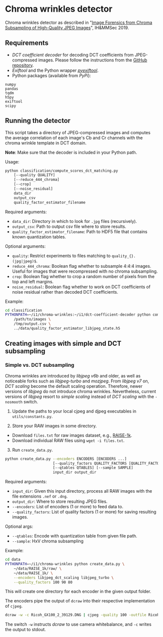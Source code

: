 # Chroma wrinkles detector

Chroma wrinkles detector as described in "[Image Forensics from Chroma Subsampling of High-Quality JPEG Images](https://faui1-files.cs.fau.de/public/publications/mmsec/2019-Lorch-IFC.pdf)", IH&MMSec 2019.

## Requirements

* *DCT coefficient decoder* for decoding DCT coefficients from JPEG-compressed images. Please follow the instructions from the [GitHub repository](https://github.com/btlorch/dct-coefficient-decoder).
* *Exiftool* and the Python wrapper [*pyexiftool*](https://github.com/smarnach/pyexiftool).
* Python packages (available from *PyPi*):
```
numpy
pandas
tqdm
h5py
exiftool
scipy
```

## Running the detector

This script takes a directory of JPEG-compressed images and computes the average correlation of each image's Cb and Cr channels with the chroma wrinkle template in DCT domain.

**Note**: Make sure that the decoder is included in your Python path.

Usage:
```bash
python classification/compute_scores_dct_matching.py
    [--quality QUALITY]
    [--reduce_444_chroma]
    [--crop]
    [--noise_residual]
    data_dir
    output_csv
    quality_factor_estimator_filename
```

Required arguments:
* `data_dir`: Directory in which to look for `.jpg` files (recursively).
* `output_csv`: Path to output csv file where to store results.
* `quality_factor_estimator_filename`: Path to HDF5 file that contains known quantization tables. 

Optional arguments:
* `quality`: Restrict experiments to files matching to `quality_{}.(jpg|jpeg)$`.
* `reduce_444_chroma`: Boolean flag whether to subsample 4:4:4 images. Useful for images that were recompressed with no chroma subsampling.
* `crop`: Boolean flag whether to crop a random number of pixels from the top and left margins.
* `noise_residual`: Boolean flag whether to work on DCT coefficients of noise residual rather than decoded DCT coefficients.

Example:
```bash
cd classification
PYTHONPATH=~/i1/chroma-wrinkles:~/i1/dct-coefficient-decoder python compute_scores_dct_matching.py \
    /path/to/images \
    /tmp/output.csv \
    ../data/quality_factor_estimator_libjpeg_state.h5
```

## Creating images with simple and DCT subsampling

### Simple vs. DCT subsampling

Chroma wrinkles are introduced by *libjpeg v6b* and older, as well as noticeable forks such as *libjpeg-turbo* and *mozjpeg*.
From *libjpeg v7* on, *DCT scaling* become the default scaling operation. Therefore, newer versions of *libjpeg* do not introduce chroma wrinkles.
Nevertheless, current versions of *libjpeg* resort to *simple scaling* instead of *DCT scaling* with the `-nosmooth` switch.  

1. Update the paths to your local cjpeg and djpeg executables in `utils/constants.py`.

2. Store your RAW images in some directory.

  * Download `files.txt` for raw images dataset, e.g., [RAISE-1k](http://loki.disi.unitn.it/RAISE/confirm.php?package=1k).
  * Download individual RAW files using `wget -i files.txt`.

3. Run `create_data.py`.

```bash
python create_data.py --encoders ENCODERS [ENCODERS ...]
                      [--quality_factors QUALITY_FACTORS [QUALITY_FACTORS ...]]
                      [--qtables QTABLES] [--sample SAMPLE]
                      input_dir output_dir
```

Required arguments:
* `input_dir`: Given this input directory, process all RAW images with the file extensions `.nef` or `.dng`.
* `output_dir`: Where to store resulting JPEG files.
* `--encoders`: List of encoders (1 or more) to feed data to.
* `--quality_factors`: List of quality factors (1 or more) for saving resulting images.

Optional args:
* `--qtables`: Encode with quantization table from given file path.
* `--sample`: HxV chroma subsampling

Example:
```bash
cd data
PYTHONPATH=~/i1/chroma-wrinkles python create_data.py \
    ~/data/RAISE_1k/raw/ \
    ~/data/RAISE_1k/ \
    --encoders libjpeg_dct_scaling libjpeg_turbo \
    --quality_factors 100 90 80
```

This will create one directory for each encoder in the given output folder.

The encoders pipe the output of `dcraw` into their respective implementation of `cjpeg`.
```bash
dcraw -w -c Ricoh_GX100_2_39129.DNG | cjpeg -quality 100 -outfile Ricoh_GX100_2_39129.jpg
```

The switch `-w` instructs *dcraw* to use camera whitebalance, and `-c` writes the output to stdout.
